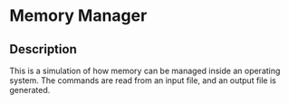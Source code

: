 # Memory Manager
## Description
This is a simulation of how memory can be managed inside an operating system.
The commands are read from an input file, and an output file is generated.